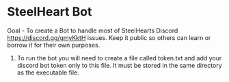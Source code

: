 # SteelHeart Bot

Goal - To create a Bot to handle most of SteelHearts Discord https://discord.gg/gmyKktH issues.  Keep it public so others can learn or borrow it for their own purposes.

1) To run the bot you will need to create a file called token.txt and add your discord bot token only to this file.  It must be stored in the same directory as the executable file.
